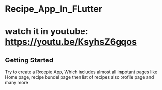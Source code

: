 # Recipe_App_In_FLutter
# watch it in youtube: https://youtu.be/KsyhsZ6gqos

## Getting Started

Try to create a Recepie App, Which includes almost all impotant pages like Home page, recipe bundel page then list of recipes also profile page and many more
